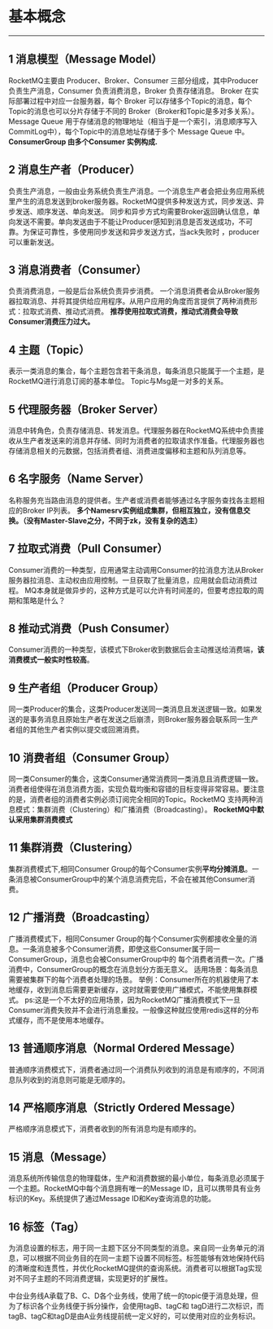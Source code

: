 # 基本概念
----
## 1 消息模型（Message Model）

RocketMQ主要由 Producer、Broker、Consumer 三部分组成，其中Producer 负责生产消息，Consumer 负责消费消息，Broker 负责存储消息。
Broker 在实际部署过程中对应一台服务器，每个 Broker 可以存储多个Topic的消息，每个Topic的消息也可以分片存储于不同的 Broker（Broker和Topic是多对多关系）。
Message Queue 用于存储消息的物理地址（相当于是一个索引，消息顺序写入CommitLog中），每个Topic中的消息地址存储于多个 Message Queue 中。
**ConsumerGroup 由多个Consumer 实例构成.**


## 2 消息生产者（Producer）
 负责生产消息，一般由业务系统负责生产消息。一个消息生产者会把业务应用系统里产生的消息发送到broker服务器。RocketMQ提供多种发送方式，同步发送、异步发送、顺序发送、单向发送。
 同步和异步方式均需要Broker返回确认信息，单向发送不需要。单向发送由于不能让Producer感知到消息是否发送成功，不可靠。为保证可靠性，多使用同步发送和异步发送方式，当ack失败时
，producer可以重新发送。
 
## 3 消息消费者（Consumer）
 负责消费消息，一般是后台系统负责异步消费。
 一个消息消费者会从Broker服务器拉取消息、并将其提供给应用程序。从用户应用的角度而言提供了两种消费形式：拉取式消费、推动式消费。
 **推荐使用拉取式消费，推动式消费会导致Consumer消费压力过大。**
 
## 4 主题（Topic）
  表示一类消息的集合，每个主题包含若干条消息，每条消息只能属于一个主题，是RocketMQ进行消息订阅的基本单位。
  Topic与Msg是一对多的关系。
  
## 5 代理服务器（Broker Server）
消息中转角色，负责存储消息、转发消息。代理服务器在RocketMQ系统中负责接收从生产者发送来的消息并存储、同时为消费者的拉取请求作准备。代理服务器也存储消息相关的元数据，包括消费者组、消费进度偏移和主题和队列消息等。

## 6 名字服务（Name Server）
 名称服务充当路由消息的提供者。生产者或消费者能够通过名字服务查找各主题相应的Broker IP列表。
 **多个Namesrv实例组成集群，但相互独立，没有信息交换。（没有Master-Slave之分，不同于zk，没有复杂的选主）**
 
## 7 拉取式消费（Pull Consumer）
  Consumer消费的一种类型，应用通常主动调用Consumer的拉消息方法从Broker服务器拉消息、主动权由应用控制。一旦获取了批量消息，应用就会启动消费过程。
  MQ本身就是做异步的，这种方式是可以允许有时间差的，但要考虑拉取的周期和策略是什么？
  
## 8 推动式消费（Push Consumer）
 Consumer消费的一种类型，该模式下Broker收到数据后会主动推送给消费端，**该消费模式一般实时性较高**。
 
## 9 生产者组（Producer Group）
  同一类Producer的集合，这类Producer发送同一类消息且发送逻辑一致。如果发送的是事务消息且原始生产者在发送之后崩溃，则Broker服务器会联系同一生产者组的其他生产者实例以提交或回溯消费。
  
## 10 消费者组（Consumer Group）
  同一类Consumer的集合，这类Consumer通常消费同一类消息且消费逻辑一致。消费者组使得在消息消费方面，实现负载均衡和容错的目标变得非常容易。要注意的是，消费者组的消费者实例必须订阅完全相同的Topic。RocketMQ 支持两种消息模式：集群消费（Clustering）和广播消费（Broadcasting）。
  **RocketMQ中默认采用集群消费模式**
  
## 11 集群消费（Clustering）
集群消费模式下,相同Consumer Group的每个Consumer实例**平均分摊消息**。一条消息被ConsumerGroup中的某个消息消费完后，不会在被其他Consumer消费。

## 12 广播消费（Broadcasting）
广播消费模式下，相同Consumer Group的每个Consumer实例都接收全量的消息。一条消息被多个Consumer消费，即使这些Consumer属于同一ConsumerGroup，消息也会被ConsumerGroup中的
每个消费者消费一次。广播消费中，ConsumerGroup的概念在消息划分方面无意义。
适用场景：每条消息需要被集群下的每个消费者处理的场景。
举例：Consumer所在的机器使用了本地缓存，收到消息后需要更新缓存，这时就需要使用广播模式，不能使用集群模式。
ps:这是一个不太好的应用场景，因为RocketMQ广播消费模式下一旦Consumer消费失败并不会进行消息重投。一般像这种就应使用redis这样的分布式缓存，而不是使用本地缓存。

## 13 普通顺序消息（Normal Ordered Message）
普通顺序消费模式下，消费者通过同一个消费队列收到的消息是有顺序的，不同消息队列收到的消息则可能是无顺序的。

## 14 严格顺序消息（Strictly Ordered Message）
严格顺序消息模式下，消费者收到的所有消息均是有顺序的。

## 15 消息（Message）
消息系统所传输信息的物理载体，生产和消费数据的最小单位，每条消息必须属于一个主题。RocketMQ中每个消息拥有唯一的Message ID，且可以携带具有业务标识的Key。系统提供了通过Message ID和Key查询消息的功能。
## 16 标签（Tag）
 为消息设置的标志，用于同一主题下区分不同类型的消息。来自同一业务单元的消息，可以根据不同业务目的在同一主题下设置不同标签。标签能够有效地保持代码的清晰度和连贯性，并优化RocketMQ提供的查询系统。消费者可以根据Tag实现对不同子主题的不同消费逻辑，实现更好的扩展性。
 
 中台业务线A承载了B、C、D各个业务线，使用了统一的topic便于消息处理，但为了标识各个业务线便于拆分操作，会使用tagB、tagC和
 tagD进行二次标识，而tagB、tagC和tagD是由A业务线提前统一定义好的，可以使用对应的业务标识。

